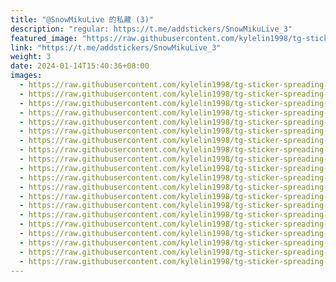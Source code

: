 ```yaml
---
title: "@SnowMikuLive 的私藏 (3)"
description: "regular: https://t.me/addstickers/SnowMikuLive_3"
featured_image: "https://raw.githubusercontent.com/kylelin1998/tg-sticker-spreading-worldwide-images/main/img/1a37d004-6009-44b3-a5c9-3e5e9566c669.jpg"
link: "https://t.me/addstickers/SnowMikuLive_3"
weight: 3
date: 2024-01-14T15:40:36+08:00
images:
  - https://raw.githubusercontent.com/kylelin1998/tg-sticker-spreading-worldwide-images/main/img/1a37d004-6009-44b3-a5c9-3e5e9566c669.jpg
  - https://raw.githubusercontent.com/kylelin1998/tg-sticker-spreading-worldwide-images/main/img/adf3d102-40a4-4a75-8093-b530baf01434.jpg
  - https://raw.githubusercontent.com/kylelin1998/tg-sticker-spreading-worldwide-images/main/img/813da088-a57e-4118-8e36-9b61aa67f80f.jpg
  - https://raw.githubusercontent.com/kylelin1998/tg-sticker-spreading-worldwide-images/main/img/b1ab214c-3b52-4367-822b-af328e9ed7a0.jpg
  - https://raw.githubusercontent.com/kylelin1998/tg-sticker-spreading-worldwide-images/main/img/1122dc58-2fc9-448b-8120-caf22c0439b7.jpg
  - https://raw.githubusercontent.com/kylelin1998/tg-sticker-spreading-worldwide-images/main/img/893f99e6-1b3a-419a-8d26-3a377fe16faf.jpg
  - https://raw.githubusercontent.com/kylelin1998/tg-sticker-spreading-worldwide-images/main/img/3542eaaa-092c-469d-908c-8abb106bbeb4.jpg
  - https://raw.githubusercontent.com/kylelin1998/tg-sticker-spreading-worldwide-images/main/img/ed47571e-9d00-4310-af7e-f2daa936f831.jpg
  - https://raw.githubusercontent.com/kylelin1998/tg-sticker-spreading-worldwide-images/main/img/47a682fc-4d4d-4769-9610-d77ca30df7aa.jpg
  - https://raw.githubusercontent.com/kylelin1998/tg-sticker-spreading-worldwide-images/main/img/4345e0fc-e0a4-4632-8720-be37a11ce9ce.jpg
  - https://raw.githubusercontent.com/kylelin1998/tg-sticker-spreading-worldwide-images/main/img/6a1b3103-05ec-44d4-8707-7c4889cb9c6b.jpg
  - https://raw.githubusercontent.com/kylelin1998/tg-sticker-spreading-worldwide-images/main/img/a1a8293a-76f1-4f66-9ab8-36b88a49b293.jpg
  - https://raw.githubusercontent.com/kylelin1998/tg-sticker-spreading-worldwide-images/main/img/c9c96423-c811-43e9-80f6-402c727d97d5.jpg
  - https://raw.githubusercontent.com/kylelin1998/tg-sticker-spreading-worldwide-images/main/img/527074e0-bb22-400d-b572-f56456569e91.jpg
  - https://raw.githubusercontent.com/kylelin1998/tg-sticker-spreading-worldwide-images/main/img/9d620f66-4a1a-4c37-a5ef-31a61c86cdaa.jpg
  - https://raw.githubusercontent.com/kylelin1998/tg-sticker-spreading-worldwide-images/main/img/3ae42575-2d1f-4ad7-b35c-ec4d2d73847e.jpg
  - https://raw.githubusercontent.com/kylelin1998/tg-sticker-spreading-worldwide-images/main/img/675b4919-0908-470d-b45e-5c2acf3fb254.jpg
  - https://raw.githubusercontent.com/kylelin1998/tg-sticker-spreading-worldwide-images/main/img/a91b06c4-89f6-4ee9-9c0a-8279ff35e964.jpg
  - https://raw.githubusercontent.com/kylelin1998/tg-sticker-spreading-worldwide-images/main/img/4df9a721-c6bc-4bce-97fe-121bebe50971.jpg
  - https://raw.githubusercontent.com/kylelin1998/tg-sticker-spreading-worldwide-images/main/img/fe09351f-adcd-43cd-aa59-4762a8b08803.jpg
---
```

